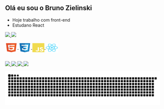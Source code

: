   ## Olá eu sou o Bruno Zielinski


- Hoje trabalho com front-end
- Estudano React

 <div>
  <a href="https://github.com/BrunoZielinski">
  <img height="180em" src="https://github-readme-stats.vercel.app/api?username=BrunoZielinski&show_icons=true&theme=dracula&include_all_commits=true&count_private=true"/>
  <img height="180em" src="https://github-readme-stats.vercel.app/api/top-langs/?username=BrunoZielinski&layout=compact&langs_count=7&theme=dracula"/>
</div>

<div style="display: inline_block"><br>
  <img align="center" alt="Bruno-HTML" height="30" width="40" src="https://raw.githubusercontent.com/devicons/devicon/master/icons/html5/html5-original.svg">
  <img align="center" alt="Bruno-CSS" height="30" width="40" src="https://raw.githubusercontent.com/devicons/devicon/master/icons/css3/css3-original.svg">
  <img align="center" alt="Bruno-Js" height="30" width="40" src="https://raw.githubusercontent.com/devicons/devicon/master/icons/javascript/javascript-plain.svg">
  <img align="center" alt="Bruno-React" height="30" width="40" src="https://raw.githubusercontent.com/devicons/devicon/master/icons/react/react-original.svg">
 </div>
 
 ##
 
<div>
  <a href="https://www.instagram.com/brunozielinski/" target="_blank">
   <img src="https://img.shields.io/badge/-Instagram-%23E4405F?style=for-the-badge&logo=instagram&logoColor=white"
     target="_blank">
 </a>
 <a href="https://www.twitch.tv/brunokunbr" target="_blank">
   <img src="https://img.shields.io/badge/Twitch-9146FF?style=for-the-badge&logo=twitch&logoColor=white" target="_blank">
 </a>
 <a href="mailto:brunozie26@gmail.com">
   <img src="https://img.shields.io/badge/-Gmail-%23333?style=for-the-badge&logo=gmail&logoColor=white" target="_blank">
 </a>
 <a href="https://www.linkedin.com/in/brunozielinski/" target="_blank">
   <img src="https://img.shields.io/badge/-LinkedIn-%230077B5?style=for-the-badge&logo=linkedin&logoColor=white"
     target="_blank">
 </a>
  
  ![Snake animation](https://github.com/BrunoZielinski/BrunoZielinski/blob/output/github-contribution-grid-snake.svg)
</div>
